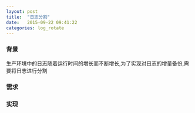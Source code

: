 ```yaml
---
layout: post
title:  "日志分割"
date:   2015-09-22 09:41:22
categories: log_rotate
---
```


### 背景
生产环境中的日志随着运行时间的增长而不断增长,为了实现对日志的增量备份,需要将日志进行分割

### 需求

### 实现
